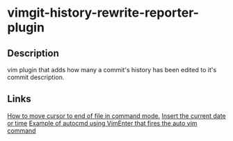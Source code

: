# vimgit-history-rewrite-reporter-plugin

## Description
vim plugin that adds how many a commit's history has been edited to it's commit description.

## Links
[How to move cursor to end of file in command mode.](https://stackoverflow.com/questions/17012308/move-cursor-to-end-of-file-in-vim)
[Insert the current date or time](https://vimtricks.com/p/insert-the-current-date-or-time/)
[Example of autocmd using VimEnter that fires the auto vim command](https://www.reddit.com/r/vim/comments/t5ebgq/how_to_run_a_shell_command_when_i_open_or_close_a/)
